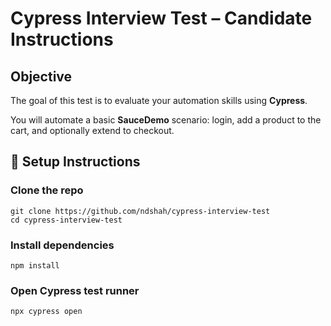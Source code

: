 
# Cypress Interview Test – Candidate Instructions

## Objective

The goal of this test is to evaluate your automation skills using **Cypress**.

You will automate a basic **SauceDemo** scenario: login, add a product to the cart, and optionally extend to checkout.
  

## 🔹 Setup Instructions

  
### Clone the repo
```
git clone https://github.com/ndshah/cypress-interview-test
cd cypress-interview-test
```
### Install  dependencies
```
npm install
```
### Open  Cypress  test  runner
```
npx cypress open
```
